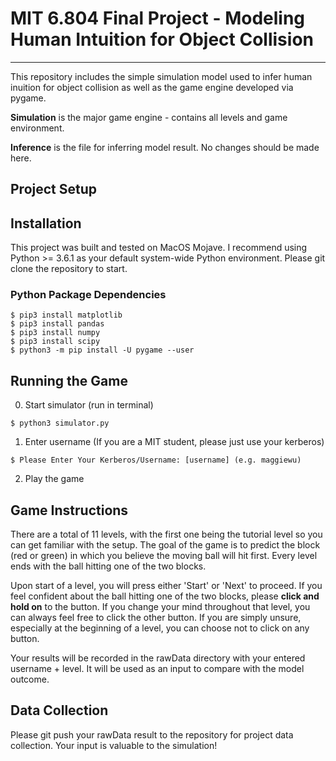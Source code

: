# MIT 6.804 Final Project - Modeling Human Intuition for Object Collision
---------------------

This repository includes the simple simulation model used to infer human inuition for object collision as well as the game engine developed via pygame. 

**Simulation** is the major game engine - contains all levels and game environment. 

**Inference** is the file for inferring model result. No changes should be made here. 


Project Setup
---------------
## Installation

This project was built and tested on MacOS Mojave. I recommend using Python >= 3.6.1 as your default system-wide Python environment. Please git clone the repository to start. 

### Python Package Dependencies

	$ pip3 install matplotlib 
	$ pip3 install pandas 
	$ pip3 install numpy
	$ pip3 install scipy 
	$ python3 -m pip install -U pygame --user


## Running the Game 

0. Start simulator (run in terminal) 
```
$ python3 simulator.py 
```
1. Enter username (If you are a MIT student, please just use your kerberos) 
```
$ Please Enter Your Kerberos/Username: [username] (e.g. maggiewu) 
```
2. Play the game 

## Game Instructions 

There are a total of 11 levels, with the first one being the tutorial level so you can get familiar with the setup. The goal of the game is to predict the block (red or green) in which you believe the moving ball will hit first. Every level ends with the ball hitting one of the two blocks. 

Upon start of a level, you will press either 'Start' or 'Next' to proceed. If you feel confident about the ball hitting one of the two blocks, please **click and hold on** to the button. If you change your mind throughout that level, you can always feel free to click the other button. If you are simply unsure, especially at the beginning of a level, you can choose not to click on any button. 

Your results will be recorded in the rawData directory with your entered username + level. It will be used as an input to compare with the model outcome. 

Data Collection 
---------------

Please git push your rawData result to the repository for project data collection. Your input is valuable to the simulation! 

